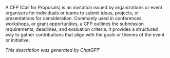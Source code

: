 A CFP (Call for Proposals) is an invitation issued by organizations or event organizers for individuals or teams to submit ideas, projects, or presentations for consideration. Commonly used in conferences, workshops, or grant opportunities, a CFP outlines the submission requirements, deadlines, and evaluation criteria. It provides a structured way to gather contributions that align with the goals or themes of the event or initiative.

*This description was generated by ChatGPT*